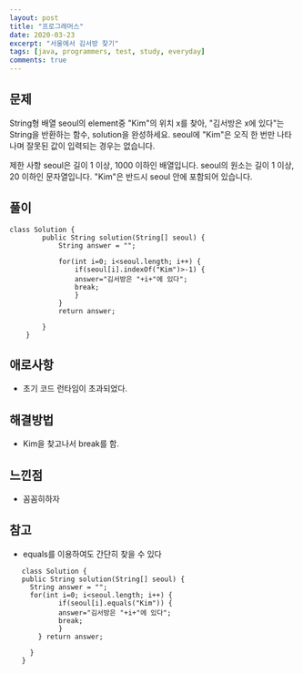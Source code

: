 ```yaml
---
layout: post
title: "프로그래머스"
date: 2020-03-23
excerpt: "서울에서 김서방 찾기"
tags: [java, programmers, test, study, everyday]
comments: true
---
```


## 문제

String형 배열 seoul의 element중 "Kim"의 위치 x를 찾아, "김서방은 x에 있다"는 String을 반환하는 함수, solution을 완성하세요. seoul에 "Kim"은 오직 한 번만 나타나며 잘못된 값이 입력되는 경우는 없습니다.

제한 사항
seoul은 길이 1 이상, 1000 이하인 배열입니다.
seoul의 원소는 길이 1 이상, 20 이하인 문자열입니다.
"Kim"은 반드시 seoul 안에 포함되어 있습니다.

## 풀이


```
class Solution {
	    public String solution(String[] seoul) {
	        String answer = "";
	        
	        for(int i=0; i<seoul.length; i++) {
                if(seoul[i].indexOf("Kim")>-1) {
                answer="김서방은 "+i+"에 있다";
                break;
                }
	        }
	        return answer;
	        
	    }
	}
```


## 애로사항

* 초기 코드 런타임이 초과되었다.

## 해결방법

* Kim을 찾고나서 break를 함.

## 느낀점
* 꼼꼼히하자

## 참고

* equals를 이용하여도 간단히 찾을 수 있다

```
   class Solution { 
   public String solution(String[] seoul) { 
     String answer = ""; 
	 for(int i=0; i<seoul.length; i++) { 
            if(seoul[i].equals("Kim")) {
            answer="김서방은 "+i+"에 있다"; 
            break; 
            } 
       } return answer;
	 
	 } 
   }
     
```
